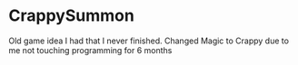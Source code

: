 # CrappySummon
Old game idea I had that I never finished. Changed Magic to Crappy due to me not touching programming for 6 months
